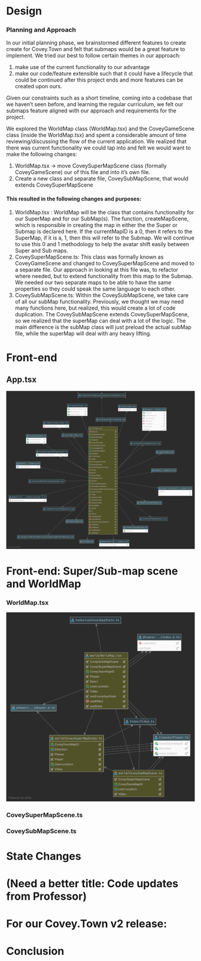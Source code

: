 <!--RUBRIC DESIGN.MD
WHAT: DESIGN.md file contains a description of any substantive changes
to the existing Covey.Town codebase, and the architecture of your new code.
HOW: It uses CRC cards, or state diagrams or any of the other techniques
that help describe the structure.
Page requirement: max 4 pages.
-->

# Design
<!--Design Intro Outline
1.Intro to doc
2.quick overview of our design and motivation
    -what themes did we want:
        -make use of current functionality to our advantage
        -make our code/application extensible
3.quick explanation how we broke up our DESIGN.md doc
-->
### Planning and Approach
In our initial planning phase, we brainstormed different features to create create for Covey.Town and felt that submaps would be a great feature to implement.  We tried our best to follow certain themes in our approach:

1. make use of the current functionality to our advantage
2. make our code/feature extensible such that it could have a lifecycle that could be continued after this project ends and more features can be created upon ours.

Given our constraints such as a short timeline, coming into a codebase that we haven’t seen before, and learning the regular curriculum, we felt our submaps feature aligned with our approach and requirements for the project.

We explored the WorldMap class (WorldMap.tsx) and the CoveyGameScene class (inside the WorldMap.tsx) and spent a considerable amount of time reviewing/discussing the flow of the current application.  We realized that there was current functionality we could tap into and felt we would want to make the following changes:
1. WorldMap.tsx → move CoveySuperMapScene class (formally CoveyGameScene) our of this file and  into it’s own file.
2. Create a new class and separate file, CoveySubMapScene, that would extends CoveySuperMapScene

#### This resulted in the following changes and purposes:
1. WorldMap.tsx : WorldMap will be the class that contains functionality for our SuperMap and for our SubMap(s).  The function, createMapScene, which is responsible in creating the map in either the the Super or Submap is declared here.  If the currentMapID is a 0, then it refers to the SuperMap, if it is a, 1, then this will refer to the Submap.  We will continue to use this 0 and 1 methodology to help the avatar shift easily between Super and Sub maps.
2. CoveySuperMapScene.ts: This class was formally known as CoveyGameScene and changed to CoveySuperMapScene and moved to a separate file.  Our approach in looking at this file was, to refactor where needed, but to extend functionality from this map to the Submap.  We needed our two separate maps to be able to have the same properties so they could speak the same language to each other.
3. CoveySubMapScene.ts:  Within the CoveySubMapScene, we take care of all our subMap functionality.  Previously, we thought we may need many functions here, but realized, this would create a lot of code duplication.  The CoveySubMapScene extends CoveySuperMapScene, so we realized that the superMap can deal with a lot of the logic.  The main difference is the subMap class will just preload the actual subMap file, while the superMap will deal with any heavy lifting.



# Front-end
<!--Front-end Outline (refer to Eric's doc inside our team folder 
CS5500 Group 41 > Deliverables > Design Notes.docx
1.App.tsx
1.1 State
1.2 Reducer
-->
## App.tsx
![src_app.uml](docs/src_App_4.8.21.png)

# Front-end: Super/Sub-map scene and WorldMap
<!-- Game Scene Outline
1. What we first saw when looking at WorldMap
2. How we imagined extensible design and created: CoveySuperMapScene and CoveySubMapScene
3. About WorldMap.tsx
4. About CoveySuperMapScene
5. About CoveySubMapScene
6. How we handled the scene changing between Super->Sub and Sub->Super
-->
### WorldMap.tsx
![worldFolder_4.8.21.png](docs/worldFolder_4.8.21.png)
### CoveySuperMapScene.ts

### CoveySubMapScene.ts

# State Changes
<!--State Changes Outline
1. Not sure if this is to be on it's own, OR will be discussed in the 
frontend:super/sub section.  Placed it here, since we discussed this section on Thurs.
Feel free to modify.
-->

# (Need a better title: Code updates from Professor)
<!--Need a better title: Code updates from Professor Outline
1.We need to somehow explain why we did not take certain code from 
Professor Bell's updated code, OR had to modify it.
2.We did not use transporter code.
    - we made changes to our code by the time we saw the transporter code update and had
    to comment the update to make sure it did not interact with our current feature
    we were building.
    - List any other reasoning
3.Sprite fix (in upper left) update
    - updated code from Professor used the same naming convention for a field we 
    already had in use.
    - So we can explain what we did.
-->

# For our Covey.Town v2 release: 
<!-- For our v2 Release Outline:
1. There were things that we had to intentionally leave for later
2. How did we handle issues outside of our use-cases?
    -We had a list in our meeting minutes and would have to 
    prioritize if those issues were optional vs. required.
    -Tried our best to prioritize the use cases as outlined in our plan
3. What would we do for the v2 release:
    -incorporate the transporter code.
    -spawn relocation for avatar from Submap->SuperMap, so it goes to entrance
    -(anything else)  
-->

# Conclusion
<!--Conclusion Outline
1.Outro
-->
